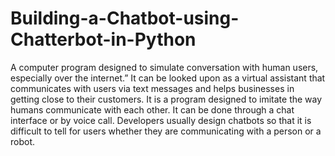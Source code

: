# Building-a-Chatbot-using-Chatterbot-in-Python
A computer program designed to simulate conversation with human users, especially over the internet.” It can be looked upon as a virtual assistant that communicates with users via text messages and helps businesses in getting close to their customers. It is a program designed to imitate the way humans communicate with each other. It can be done through a chat interface or by voice call. Developers usually design chatbots so that it is difficult to tell for users whether they are communicating with a person or a robot.
